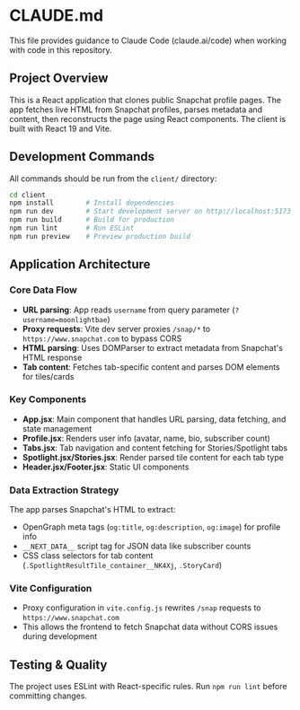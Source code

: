 # CLAUDE.md

This file provides guidance to Claude Code (claude.ai/code) when working with code in this repository.

## Project Overview

This is a React application that clones public Snapchat profile pages. The app fetches live HTML from Snapchat profiles, parses metadata and content, then reconstructs the page using React components. The client is built with React 19 and Vite.

## Development Commands

All commands should be run from the `client/` directory:

```bash
cd client
npm install        # Install dependencies
npm run dev        # Start development server on http://localhost:5173
npm run build      # Build for production  
npm run lint       # Run ESLint
npm run preview    # Preview production build
```

## Application Architecture

### Core Data Flow
- **URL parsing**: App reads `username` from query parameter (`?username=moonlightbae`)
- **Proxy requests**: Vite dev server proxies `/snap/*` to `https://www.snapchat.com` to bypass CORS
- **HTML parsing**: Uses DOMParser to extract metadata from Snapchat's HTML response
- **Tab content**: Fetches tab-specific content and parses DOM elements for tiles/cards

### Key Components
- **App.jsx**: Main component that handles URL parsing, data fetching, and state management
- **Profile.jsx**: Renders user info (avatar, name, bio, subscriber count) 
- **Tabs.jsx**: Tab navigation and content fetching for Stories/Spotlight tabs
- **Spotlight.jsx/Stories.jsx**: Render parsed tile content for each tab type
- **Header.jsx/Footer.jsx**: Static UI components

### Data Extraction Strategy
The app parses Snapchat's HTML to extract:
- OpenGraph meta tags (`og:title`, `og:description`, `og:image`) for profile info
- `__NEXT_DATA__` script tag for JSON data like subscriber counts
- CSS class selectors for tab content (`.SpotlightResultTile_container__NK4Xj`, `.StoryCard`)

### Vite Configuration
- Proxy configuration in `vite.config.js` rewrites `/snap` requests to `https://www.snapchat.com`
- This allows the frontend to fetch Snapchat data without CORS issues during development

## Testing & Quality

The project uses ESLint with React-specific rules. Run `npm run lint` before committing changes.